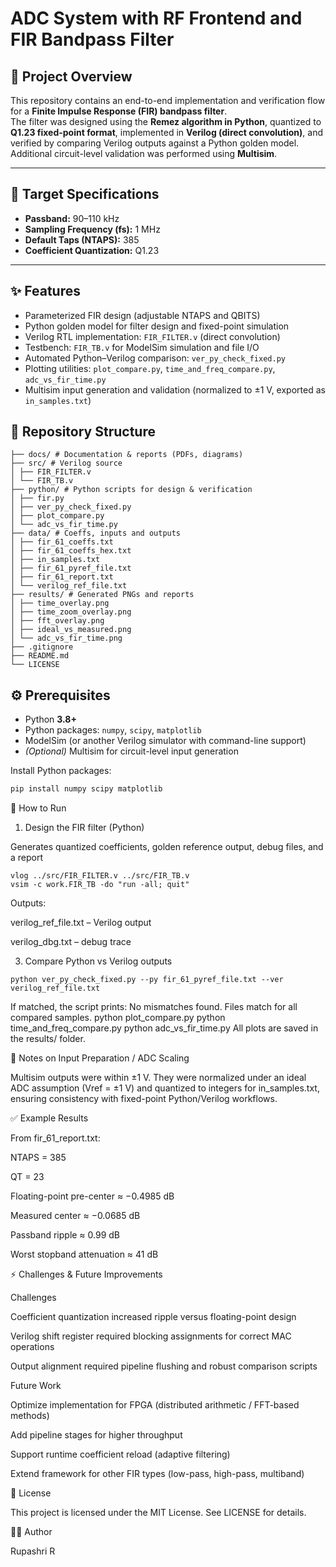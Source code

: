 # ADC System with RF Frontend and FIR Bandpass Filter

## 📌 Project Overview
This repository contains an end-to-end implementation and verification flow for a **Finite Impulse Response (FIR) bandpass filter**.  
The filter was designed using the **Remez algorithm in Python**, quantized to **Q1.23 fixed-point format**, implemented in **Verilog (direct convolution)**, and verified by comparing Verilog outputs against a Python golden model.  
Additional circuit-level validation was performed using **Multisim**.

---

## 🎯 Target Specifications
- **Passband:** 90–110 kHz  
- **Sampling Frequency (fs):** 1 MHz  
- **Default Taps (NTAPS):** 385  
- **Coefficient Quantization:** Q1.23  

---

## ✨ Features
- Parameterized FIR design (adjustable NTAPS and QBITS)  
- Python golden model for filter design and fixed-point simulation  
- Verilog RTL implementation: `FIR_FILTER.v` (direct convolution)  
- Testbench: `FIR_TB.v` for ModelSim simulation and file I/O  
- Automated Python–Verilog comparison: `ver_py_check_fixed.py`  
- Plotting utilities: `plot_compare.py`, `time_and_freq_compare.py`, `adc_vs_fir_time.py`  
- Multisim input generation and validation (normalized to ±1 V, exported as `in_samples.txt`)  


## 📂 Repository Structure
```
├── docs/ # Documentation & reports (PDFs, diagrams)
├── src/ # Verilog source
│ ├── FIR_FILTER.v
│ └── FIR_TB.v
├── python/ # Python scripts for design & verification
│ ├── fir.py
│ ├── ver_py_check_fixed.py
│ ├── plot_compare.py
│ └── adc_vs_fir_time.py
├── data/ # Coeffs, inputs and outputs
│ ├── fir_61_coeffs.txt
│ ├── fir_61_coeffs_hex.txt
│ ├── in_samples.txt
│ ├── fir_61_pyref_file.txt
│ ├── fir_61_report.txt
│ └── verilog_ref_file.txt
├── results/ # Generated PNGs and reports
│ ├── time_overlay.png
│ ├── time_zoom_overlay.png
│ ├── fft_overlay.png
│ ├── ideal_vs_measured.png
│ └── adc_vs_fir_time.png
├── .gitignore
├── README.md
└── LICENSE

```

## ⚙️ Prerequisites
- Python **3.8+**  
- Python packages: `numpy`, `scipy`, `matplotlib`  
- ModelSim (or another Verilog simulator with command-line support)  
- *(Optional)* Multisim for circuit-level input generation  

Install Python packages:
```bash
pip install numpy scipy matplotlib
```
🚀 How to Run
1. Design the FIR filter (Python)

Generates quantized coefficients, golden reference output, debug files, and a report
```
vlog ../src/FIR_FILTER.v ../src/FIR_TB.v
vsim -c work.FIR_TB -do "run -all; quit"
```
Outputs:

verilog_ref_file.txt – Verilog output

verilog_dbg.txt – debug trace

3. Compare Python vs Verilog outputs
```
python ver_py_check_fixed.py --py fir_61_pyref_file.txt --ver verilog_ref_file.txt
```

If matched, the script prints:
No mismatches found. Files match for all compared samples.
python plot_compare.py
python time_and_freq_compare.py
python adc_vs_fir_time.py
All plots are saved in the results/ folder.

🔎 Notes on Input Preparation / ADC Scaling

Multisim outputs were within ±1 V.
They were normalized under an ideal ADC assumption (Vref = ±1 V) and quantized to integers for in_samples.txt, ensuring consistency with fixed-point Python/Verilog workflows.

✅ Example Results

From fir_61_report.txt:

NTAPS = 385

QT = 23

Floating-point pre-center ≈ −0.4985 dB

Measured center ≈ −0.0685 dB

Passband ripple ≈ 0.99 dB

Worst stopband attenuation ≈ 41 dB

⚡ Challenges & Future Improvements

Challenges

Coefficient quantization increased ripple versus floating-point design

Verilog shift register required blocking assignments for correct MAC operations

Output alignment required pipeline flushing and robust comparison scripts

Future Work

Optimize implementation for FPGA (distributed arithmetic / FFT-based methods)

Add pipeline stages for higher throughput

Support runtime coefficient reload (adaptive filtering)

Extend framework for other FIR types (low-pass, high-pass, multiband)

📜 License

This project is licensed under the MIT License. See LICENSE for details.

👩‍💻 Author

Rupashri R